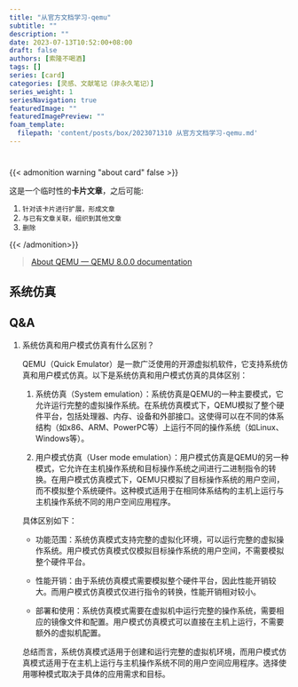 ```yaml
---
title: "从官方文档学习-qemu"
subtitle: ""
description: ""
date: 2023-07-13T10:52:00+08:00
draft: false
authors: [索隆不喝酒]
tags: []
series: [card]
categories: [灵感、文献笔记（非永久笔记）]
series_weight: 1
seriesNavigation: true
featuredImage: ""
featuredImagePreview: ""
foam_template:
  filepath: 'content/posts/box/2023071310 从官方文档学习-qemu.md'
---
```

<!--more-->
#

{{< admonition warning "about card" false >}}

这是一个临时性的**卡片文章**，之后可能:
1. `针对该卡片进行扩展，形成文章`
2. `与已有文章关联，组织到其他文章`
3. `删除`

{{< /admonition>}}

> [About QEMU — QEMU 8.0.0 documentation](https://qemu.readthedocs.io/en/latest/about/index.html)

## 系统仿真

## Q&A

1. 系统仿真和用户模式仿真有什么区别？

    QEMU（Quick Emulator）是一款广泛使用的开源虚拟机软件，它支持系统仿真和用户模式仿真。以下是系统仿真和用户模式仿真的具体区别：

    1. 系统仿真（System emulation）：系统仿真是QEMU的一种主要模式，它允许运行完整的虚拟操作系统。在系统仿真模式下，QEMU模拟了整个硬件平台，包括处理器、内存、设备和外部接口。这使得可以在不同的体系结构（如x86、ARM、PowerPC等）上运行不同的操作系统（如Linux、Windows等）。

    2. 用户模式仿真（User mode emulation）：用户模式仿真是QEMU的另一种模式，它允许在主机操作系统和目标操作系统之间进行二进制指令的转换。在用户模式仿真模式下，QEMU只模拟了目标操作系统的用户空间，而不模拟整个系统硬件。这种模式适用于在相同体系结构的主机上运行与主机操作系统不同的用户空间应用程序。

    具体区别如下：

    - 功能范围：系统仿真模式支持完整的虚拟化环境，可以运行完整的虚拟操作系统。用户模式仿真模式仅模拟目标操作系统的用户空间，不需要模拟整个硬件平台。

    - 性能开销：由于系统仿真模式需要模拟整个硬件平台，因此性能开销较大。而用户模式仿真模式仅进行指令的转换，性能开销相对较小。

    - 部署和使用：系统仿真模式需要在虚拟机中运行完整的操作系统，需要相应的镜像文件和配置。用户模式仿真模式可以直接在主机上运行，不需要额外的虚拟机配置。

    总结而言，系统仿真模式适用于创建和运行完整的虚拟机环境，而用户模式仿真模式适用于在主机上运行与主机操作系统不同的用户空间应用程序。选择使用哪种模式取决于具体的应用需求和目标。